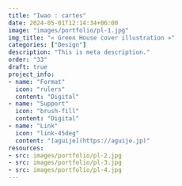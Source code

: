 ```yaml
---
title: "Iwao : cartes"
date: 2024-05-01T12:14:34+06:00
image: "images/portfolio/pl-1.jpg"
img_title: "« Green House cover illustration »"
categories: ["Design"]
description: "This is meta description."
order: "33"
draft: true
project_info:
- name: "Format"
  icon: "rulers"
  content: "Digital"
- name: "Support"
  icon: "brush-fill"
  content: "Digital"
- name: "Link"
  icon: "link-45deg"
  content: "[aguije](https://aguije.jp)"
resources:
- src: images/portfolio/pl-2.jpg
- src: images/portfolio/pl-3.jpg
- src: images/portfolio/pl-4.jpg
---
```

